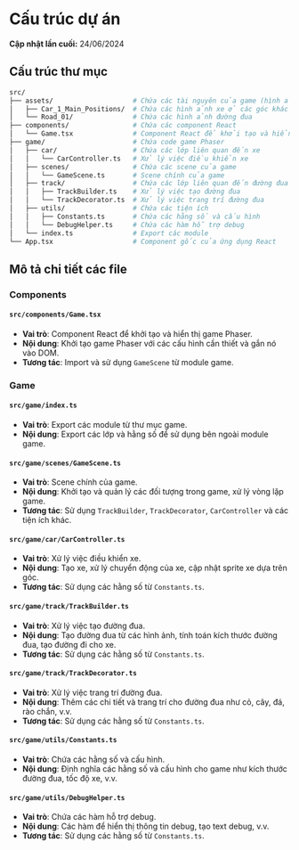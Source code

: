 # Cấu trúc dự án

**Cập nhật lần cuối:** 24/06/2024

## Cấu trúc thư mục

```bash
src/
├── assets/                    # Chứa các tài nguyên của game (hình ảnh, âm thanh, v.v.)
│   ├── Car_1_Main_Positions/  # Chứa các hình ảnh xe ở các góc khác nhau
│   └── Road_01/               # Chứa các hình ảnh đường đua
├── components/                # Chứa các component React
│   └── Game.tsx               # Component React để khởi tạo và hiển thị game Phaser
├── game/                      # Chứa code game Phaser
│   ├── car/                   # Chứa các lớp liên quan đến xe
│   │   └── CarController.ts   # Xử lý việc điều khiển xe
│   ├── scenes/                # Chứa các scene của game
│   │   └── GameScene.ts       # Scene chính của game
│   ├── track/                 # Chứa các lớp liên quan đến đường đua
│   │   ├── TrackBuilder.ts    # Xử lý việc tạo đường đua
│   │   └── TrackDecorator.ts  # Xử lý việc trang trí đường đua
│   ├── utils/                 # Chứa các tiện ích
│   │   ├── Constants.ts       # Chứa các hằng số và cấu hình
│   │   └── DebugHelper.ts     # Chứa các hàm hỗ trợ debug
│   └── index.ts               # Export các module
└── App.tsx                    # Component gốc của ứng dụng React
```

## Mô tả chi tiết các file

### Components

#### `src/components/Game.tsx`

- **Vai trò**: Component React để khởi tạo và hiển thị game Phaser.
- **Nội dung**: Khởi tạo game Phaser với các cấu hình cần thiết và gắn nó vào DOM.
- **Tương tác**: Import và sử dụng `GameScene` từ module game.

### Game

#### `src/game/index.ts`

- **Vai trò**: Export các module từ thư mục game.
- **Nội dung**: Export các lớp và hằng số để sử dụng bên ngoài module game.

#### `src/game/scenes/GameScene.ts`

- **Vai trò**: Scene chính của game.
- **Nội dung**: Khởi tạo và quản lý các đối tượng trong game, xử lý vòng lặp game.
- **Tương tác**: Sử dụng `TrackBuilder`, `TrackDecorator`, `CarController` và các tiện ích khác.

#### `src/game/car/CarController.ts`

- **Vai trò**: Xử lý việc điều khiển xe.
- **Nội dung**: Tạo xe, xử lý chuyển động của xe, cập nhật sprite xe dựa trên góc.
- **Tương tác**: Sử dụng các hằng số từ `Constants.ts`.

#### `src/game/track/TrackBuilder.ts`

- **Vai trò**: Xử lý việc tạo đường đua.
- **Nội dung**: Tạo đường đua từ các hình ảnh, tính toán kích thước đường đua, tạo đường đi cho xe.
- **Tương tác**: Sử dụng các hằng số từ `Constants.ts`.

#### `src/game/track/TrackDecorator.ts`

- **Vai trò**: Xử lý việc trang trí đường đua.
- **Nội dung**: Thêm các chi tiết và trang trí cho đường đua như cỏ, cây, đá, rào chắn, v.v.
- **Tương tác**: Sử dụng các hằng số từ `Constants.ts`.

#### `src/game/utils/Constants.ts`

- **Vai trò**: Chứa các hằng số và cấu hình.
- **Nội dung**: Định nghĩa các hằng số và cấu hình cho game như kích thước đường đua, tốc độ xe, v.v.

#### `src/game/utils/DebugHelper.ts`

- **Vai trò**: Chứa các hàm hỗ trợ debug.
- **Nội dung**: Các hàm để hiển thị thông tin debug, tạo text debug, v.v.
- **Tương tác**: Sử dụng các hằng số từ `Constants.ts`.
